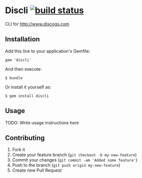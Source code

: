 # Discli [![build status](https://secure.travis-ci.org/huntca/discli.png)](http://travis-ci.org/huntca/discli)

CLI for http://www.discogs.com

## Installation

Add this line to your application's Gemfile:

    gem 'discli'

And then execute:

    $ bundle

Or install it yourself as:

    $ gem install discli

## Usage

TODO: Write usage instructions here

## Contributing

1. Fork it
2. Create your feature branch (`git checkout -b my-new-feature`)
3. Commit your changes (`git commit -am 'Added some feature'`)
4. Push to the branch (`git push origin my-new-feature`)
5. Create new Pull Request
